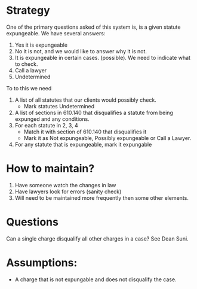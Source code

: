 # Strategy

One of the primary questions asked of this system is, is a given statute expungeable.  We have several answers:

1. Yes it is expungeable
2. No it is not, and we would like to answer why it is not.
3. It is expungeable in certain cases. (possible).  We need to indicate what to check.
4. Call a lawyer
5. Undetermined

To to this we need
1. A list of all statutes that our clients would possibly check.
   * Mark statutes Undetermined
3. A list of sections in 610.140 that disqualifies a statute from being expunged and any conditions.
4. For each statute in 2, 3, 4
   * Match it with section of 610.140 that disqualifies it
   * Mark it as Not expungeable, Possibly expungeable or Call a Lawyer.
5. For any statute that is expungeable, mark it expungable

# How to maintain?

1. Have someone watch the changes in law
2. Have lawyers look for errors (sanity check)
3. Will need to be maintained more frequently then some other elements.

# Questions

Can a single charge disqualify all other charges in a case?  See Dean Suni.

# Assumptions:

* A charge that is not expungable and does not disqualify the case.
